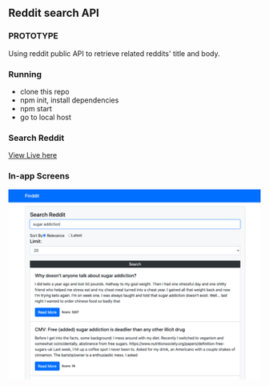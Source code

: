 ## Reddit search API

### PROTOTYPE
Using reddit public API to retrieve related reddits' title and body.

### Running
* clone this repo
* npm init, install dependencies
* npm start
* go to local host


### Search Reddit
[View Live here](https://xinyutang-redditsearch.herokuapp.com/)


### In-app Screens

![Seach key words](public/start.png)

